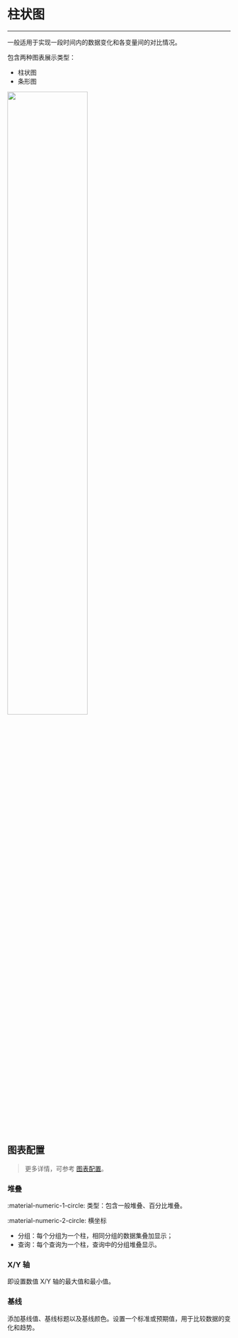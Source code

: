 # 柱状图
---

一般适用于实现一段时间内的数据变化和各变量间的对比情况。

包含两种图表展示类型：

- 柱状图
- 条形图

<img src="../../img/bar.png" width="60%" >



## 图表配置

> 更多详情，可参考 [图表配置](./chart-config.md)。

### 堆叠

:material-numeric-1-circle: 类型：包含一般堆叠、百分比堆叠。

:material-numeric-2-circle: 横坐标

- 分组：每个分组为一个柱，相同分组的数据集叠加显示；
- 查询：每个查询为一个柱，查询中的分组堆叠显示。 

### X/Y 轴

即设置数值 X/Y 轴的最大值和最小值。

### 基线

添加基线值、基线标题以及基线颜色。设置一个标准或预期值，用于比较数据的变化和趋势。

